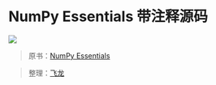 # NumPy Essentials 带注释源码

![](https://d255esdrn735hr.cloudfront.net/sites/default/files/3670cov_.jpg)

> 原书：[NumPy Essentials](https://www.packtpub.com/mapt/book/big_data_and_business_intelligence/9781784393670)

> 整理：[飞龙](https://github.com/wizardforcel)
